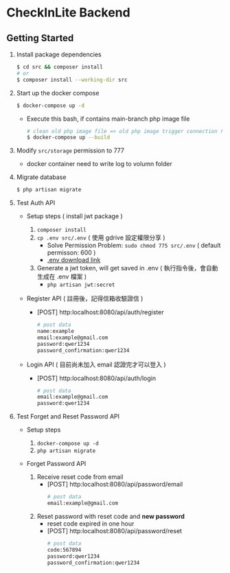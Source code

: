 # CheckInLite Backend

## Getting Started

1. Install package dependencies

    ```bash
    $ cd src && composer install
    # or
    $ composer install --working-dir src
    ```

2. Start up the docker compose

    ```bash
    $ docker-compose up -d
    ```

    - Execute this bash, if contains main-branch php image file
        ```bash
        # clean old php image file => old php image trigger connection refuse error
        $ docker-compose up --build
        ```

3. Modify `src/storage` permission to 777
    - docker container need to write log to volumn folder


4. Migrate database


    ```bash
    $ php artisan migrate
    ```

5. Test Auth API
    - Setup steps ( install jwt package )
        1. `composer install`
        2. `cp .env src/.env` ( 使用 gdrive 設定權限分享 )
            - Solve Permission Problem: `sudo chmod 775 src/.env` ( default permisson: 600 )
            - [.env download link](https://drive.google.com/file/d/1D1E0TWPbuEctc_zivG6cam1S9DL5792O/view?usp=sharing)
        3. Generate a jwt token, will get saved in .env ( 執行指令後，會自動生成在 .env 檔案 )
            - `php artisan jwt:secret`

    - Register API ( 註冊後，記得信箱收驗證信 )
        - [POST] http:localhost:8080/api/auth/register
            ```bash
            # post data
            name:example
            email:example@gmail.com
            password:qwer1234
            password_confirmation:qwer1234
            ```


    - Login API ( 目前尚未加入 email 認證完才可以登入 )
        - [POST] http:localhost:8080/api/auth/login
            ```bash
            # post data
            email:example@gmail.com
            password:qwer1234
            ```

6. Test Forget and Reset Password API
    - Setup steps
        1. `docker-compose up -d`
        2. `php artisan migrate`
    
    - Forget Password API
        1. Receive reset code from email
            - [POST] http:localhost:8080/api/password/email
                ```bash
                # post data
                email:example@gmail.com
                ```
        2. Reset password with reset code and **new password** 
            - reset code expired in one hour
            - [POST] http:localhost:8080/api/password/reset
                ```bash
                # post data
                code:567894
                password:qwer1234
                password_confirmation:qwer1234
                ```